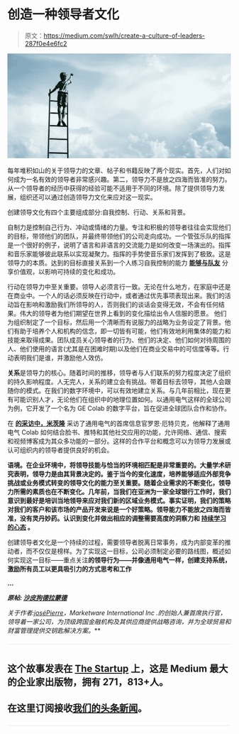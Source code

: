 # 创造一种领导者文化

> 原文：<https://medium.com/swlh/create-a-culture-of-leaders-287f0e4e6fc2>

![](img/ea5b118d34834b28484d9a2950a37b6a.png)

每年堆积如山的关于领导力的文章、帖子和书籍反映了两个现实。首先，人们对如何成为一名有效的领导者非常感兴趣。第二，领导力不是放之四海而皆准的努力。从一个领导者的经历中获得的经验可能不适用于不同的环境。除了提供领导力发展，组织还可以通过创造领导力文化来应对这一现实。

创建领导文化有四个主要组成部分:自我控制、行动、关系和背景。

自制力是控制自己行为、冲动或情绪的力量。专注和积极的领导者往往会实现他们的目标，带领他们的团队，并最终带领他们的公司走向成功。一个管弦乐队的指挥是一个很好的例子，说明了语言和非语言的交流能力是如何改变一场演出的。指挥和音乐家能够彼此联系以实现凝聚力。指挥的手势使音乐家们发挥到了极致。这是领导力的本质。达到的目标直接关系到一个人练习自我控制的能力 [**能够与队友**](http://bulldogdrummond.com/blog/meaningful-values-lead-to-valuable-actions) 分享价值观，以影响可持续的变化和成功。

行动在领导力中至关重要。领导人必须言行一致。无论在什么地方，在家庭中还是在商业中。一个人的话必须反映在行动中，或者通过优先事项表现出来。我们的活动旨在影响和激励我们所领导的人，否则我们的谈话会变得无效，不会有任何结果。伟大的领导者为他们期望在世界上看到的变化描绘出令人信服的愿景。 他们为组织制定了一个目标，然后用一个清晰而有说服力的战略为业务设定了背景。他们有助于培养个人和机构的信念，即一切皆有可能，他们有效地利用集体的能力和技能来取得成果。团队成员关心领导者的行为、他们的决定、他们如何对待周围的人、他们使用的语言(尤其是在困难时期)以及他们在商业交易中的可信度等等。行动表明我们是谁，并激励他人效仿。

**关系**是领导力的核心。随着时间的推移，领导者与人们联系的努力程度决定了组织的持久影响程度。人无完人，关系的建立会有挑战。带着目标去领导，其他人会跟随你的模式。在我们的数字环境中，可以有效地建立关系。与几年前相比，现在更有可能识别人才，无论他们在组织中的地理位置如何。以通用电气这样的全球公司为例，它开发了一个名为 GE Colab 的数字平台，旨在促进全球团队合作和协作。

在 [**的采访中，米茨隆**](http://sloanreview.mit.edu/article/ges-colab-brings-good-things-to-the-company/) 采访了通用电气的首席信息官罗恩·厄特贝克，他解释了通用电气 Colab 如何结合脸书、推特和其他社交应用的功能，允许网络、通信、搜索和视频博客成为其众多功能的一部分。这样的合作平台和概念可以为领导力发展或认可组织内的领导者提供良好的机会。

**语境。在企业环境中，将领导技能与恰当的环境相匹配是非常重要的。大量学术研究表明，领导力是由其背景决定的。鉴于当今的变化速度，培养能够适应外部竞争挑战或业务模式转变的领导文化的能力至关重要。随着企业需求的不断变化，领导力所需的素质也在不断变化。几年前，当我们在亚洲为一家全球银行工作时，我们意识到最好是培训当地领导来应对我们新的区域业务模式。事实证明，我们的策略对我们的客户和该市场的产品开发来说是一个好策略。领导能力不能放之四海而皆准，没有灵丹妙药。认识到变化并做出相应的调整需要高度的洞察力和 [**持续学习的心态**](http://bulldogdrummond.com/blog/the-power-of-why-how-childlike-humility-and-curiosity-can-inform-inspire-and-unlock-new-ideas) 。**

创建领导者文化是一个持续的过程，需要领导者脱离日常事务，成为内部变革的推动者，而不仅仅是榜样。为了实现这一目标，公司必须制定必要的路线图，概述如何实现这一目标——重点关注[](http://bulldogdrummond.com/blog/cultivating-culture-in-every-moment)**的领导行为——并像通用电气一样，创建支持系统，激励所有员工以更具吸引力的方式思考和工作**

**…**

***原帖:* [*沙皮狗德拉蒙德*](http://bulldogdrummond.com/blog/create-a-culture-of-leaders)**

***关于作者:*[*joséPierre*](https://twitter.com/JosePierre5)*，Marketware International Inc .的创始人兼首席执行官，领导着一家公司，为顶级跨国金融机构及其供应商提供战略咨询，并为全球贸易和财富管理提供交钥匙解决方案。***

**![](img/731acf26f5d44fdc58d99a6388fe935d.png)**

## **这个故事发表在 [The Startup](https://medium.com/swlh) 上，这是 Medium 最大的企业家出版物，拥有 271，813+人。**

## **在这里订阅接收[我们的头条新闻](http://growthsupply.com/the-startup-newsletter/)。**

**![](img/731acf26f5d44fdc58d99a6388fe935d.png)**